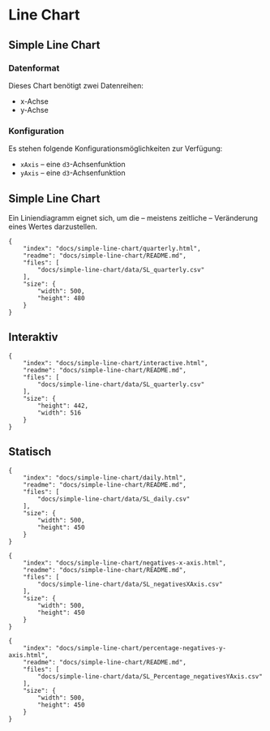 # Line Chart

## Simple Line Chart

### Datenformat

Dieses Chart benötigt zwei Datenreihen:

* x-Achse
* y-Achse

### Konfiguration

Es stehen folgende Konfigurationsmöglichkeiten zur Verfügung:

* `xAxis` – eine `d3`-Achsenfunktion
* `yAxis` – eine `d3`-Achsenfunktion

## Simple Line Chart

Ein Liniendiagramm eignet sich, um die – meistens zeitliche – Veränderung eines Wertes darzustellen.

```project
{
    "index": "docs/simple-line-chart/quarterly.html",
    "readme": "docs/simple-line-chart/README.md",
    "files": [
        "docs/simple-line-chart/data/SL_quarterly.csv"
    ],
    "size": {
        "width": 500,
        "height": 480
    }
}
```

## Interaktiv

```project
{
    "index": "docs/simple-line-chart/interactive.html",
    "readme": "docs/simple-line-chart/README.md",
    "files": [
        "docs/simple-line-chart/data/SL_quarterly.csv"
    ],
    "size": {
        "height": 442,
        "width": 516
    }
}
```

## Statisch

```project
{
    "index": "docs/simple-line-chart/daily.html",
    "readme": "docs/simple-line-chart/README.md",
    "files": [
        "docs/simple-line-chart/data/SL_daily.csv"
    ],
    "size": {
        "width": 500,
        "height": 450
    }
}
```

```project
{
    "index": "docs/simple-line-chart/negatives-x-axis.html",
    "readme": "docs/simple-line-chart/README.md",
    "files": [
        "docs/simple-line-chart/data/SL_negativesXAxis.csv"
    ],
    "size": {
        "width": 500,
        "height": 450
    }
}
```

```project
{
    "index": "docs/simple-line-chart/percentage-negatives-y-axis.html",
    "readme": "docs/simple-line-chart/README.md",
    "files": [
        "docs/simple-line-chart/data/SL_Percentage_negativesYAxis.csv"
    ],
    "size": {
        "width": 500,
        "height": 450
    }
}
```

